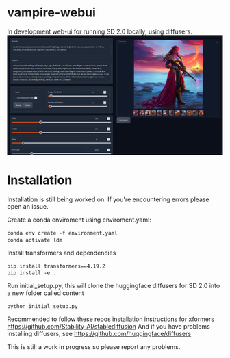 # vampire-webui

In development web-ui for running SD 2.0 locally, using diffusers.
![alt text](https://github.com/CoffeeVampir3/vampire-webui/blob/a438783f0f90ec40563e7747938a11e832792d8a/image.png)

# Installation

Installation is still being worked on. If you're encountering errors please open an issue.

Create a conda enviroment using enviroment.yaml:
```
conda env create -f environment.yaml
conda activate ldm
```

Install transformers and dependencies
```
pip install transformers==4.19.2
pip install -e .
```

Run initial_setup.py, this will clone the huggingface diffusers for SD 2.0 into a new folder called content
```
python initial_setup.py
```

Recommended to follow these repos installation instructions for xformers <https://github.com/Stability-AI/stablediffusion>
And if you have problems installing diffusers, see <https://github.com/huggingface/diffusers>

This is still a work in progress so please report any problems.
